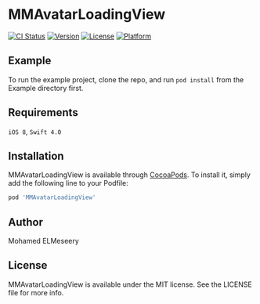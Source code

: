 # MMAvatarLoadingView

[![CI Status](https://travis-ci.org/Meseery2/MMAvatarLoadingView.svg?branch=master)](https://travis-ci.org/Meseery2/MMAvatarLoadingView)
[![Version](https://img.shields.io/cocoapods/v/MMAvatarLoadingView.svg?style=flat)](https://cocoapods.org/pods/MMAvatarLoadingView)
[![License](https://img.shields.io/cocoapods/l/MMAvatarLoadingView.svg?style=flat)](https://cocoapods.org/pods/MMAvatarLoadingView)
[![Platform](https://img.shields.io/cocoapods/p/MMAvatarLoadingView.svg?style=flat)](https://cocoapods.org/pods/MMAvatarLoadingView)

## Example

To run the example project, clone the repo, and run `pod install` from the Example directory first.

## Requirements
```iOS 8```, ```Swift 4.0```
## Installation

MMAvatarLoadingView is available through [CocoaPods](https://cocoapods.org). To install
it, simply add the following line to your Podfile:

```ruby
pod 'MMAvatarLoadingView'
```

## Author

Mohamed ELMeseery

## License

MMAvatarLoadingView is available under the MIT license. See the LICENSE file for more info.
